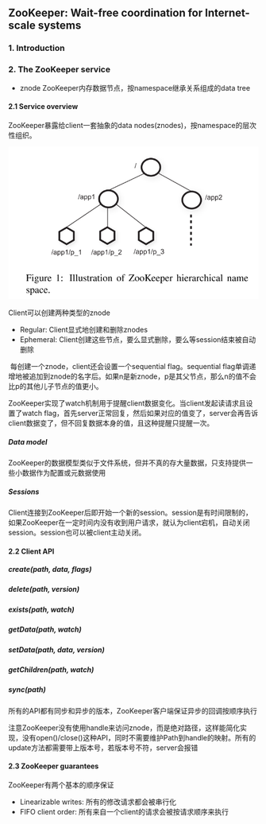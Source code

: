 

## ZooKeeper: Wait-free coordination for Internet-scale systems



### 1. Introduction



### 2. The ZooKeeper service

* znode ZooKeeper内存数据节点，按namespace继承关系组成的data tree

#### 2.1 Service overview

ZooKeeper暴露给client一套抽象的data nodes(znodes)，按namespace的层次性组织。



![image-20211205094506557](./2021-12-05-zookeeper.assets/image-20211205094506557.png)

Client可以创建两种类型的znode

* Regular: Client显式地创建和删除znodes
* Ephemeral: Client创建这些节点，要么显式删除，要么等session结束被自动删除

​        每创建一个znode，client还会设置一个sequential flag。sequential flag单调递增地被追加到znode的名字后。如果n是新znode，p是其父节点，那么n的值不会比p的其他儿子节点的值更小。

​        ZooKeeper实现了watch机制用于提醒client数据变化。当client发起读请求且设置了watch flag，首先server正常回复，然后如果对应的值变了，server会再告诉client数据变了，但不回复数据本身的值，且这种提醒只提醒一次。

##### Data model

ZooKeeper的数据模型类似于文件系统，但并不真的存大量数据，只支持提供一些小数据作为配置或元数据使用

##### Sessions

Client连接到ZooKeeper后即开始一个新的session。session是有时间限制的，如果ZooKeeper在一定时间内没有收到用户请求，就认为client宕机，自动关闭session。session也可以被client主动关闭。

#### 2.2 Client API

##### create(path, data, flags)

##### delete(path, version)

##### exists(path, watch)

##### getData(path, watch)

##### setData(path, data, version)

##### getChildren(path, watch)

##### sync(path)

​        所有的API都有同步和异步的版本，ZooKeeper客户端保证异步的回调按顺序执行

​        注意ZooKeeper没有使用handle来访问znode，而是绝对路径，这样能简化实现，没有open()/close()这种API，同时不需要维护Path到handle的映射。所有的update方法都需要带上版本号，若版本号不符，server会报错

#### 2.3 ZooKeeper guarantees

ZooKeeper有两个基本的顺序保证

* Linearizable writes: 所有的修改请求都会被串行化
* FIFO client order: 所有来自一个client的请求会被按请求顺序来执行

